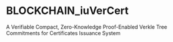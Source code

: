 # BLOCKCHAIN_iuVerCert
 A Verifiable Compact, Zero-Knowledge Proof-Enabled Verkle Tree Commitments for Certificates Issuance System
